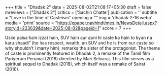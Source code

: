+++
title = "Dhadak 2"
date = 2025-08-02T21:08:17+05:30
draft = false
mreviews = ["Dhadak 2"]
critics = ['Sachin Chatte']
publication = ''
subtitle = "Love in the time of Casteism"
opening = ""
img = 'dhadak-2-16.webp'
media = 'print'
source = "https://epaper.navhindtimes.in/NewsDetail.aspx?storyid=233639&date=2025-08-02&pageid=1"
score = 7
+++

Uske paisa hain izzat hain, SUV hain aur apni hi caste ka hain to kyun na karu shaadi” (he has respect, wealth, an SUV and he is from our caste so why shouldn’t I marry him), remarks the sister of the protagonist. The theme of caste is prominently featured in Dhadak 2, a remake of the Tamil film Pariyerum Perumal (2018) directed by Mari Selvaraj. This film serves as a spiritual sequel to Dhadak (2018), which itself was a remake of Sairat (2016).
